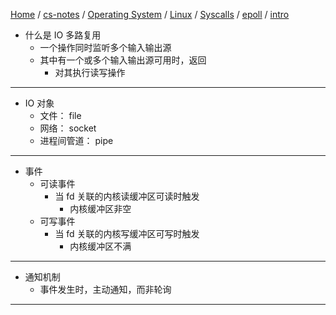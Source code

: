 [Home](https://mengxianbin.github.io) /
[cs-notes](https://mengxianbin.github.io/cs-notes/site) /
[Operating System](https://mengxianbin.github.io/cs-notes/site/Operating%20System) /
[Linux](https://mengxianbin.github.io/cs-notes/site/Operating%20System/Linux) /
[Syscalls](https://mengxianbin.github.io/cs-notes/site/Operating%20System/Linux/Syscalls) /
[epoll](https://mengxianbin.github.io/cs-notes/site/Operating%20System/Linux/Syscalls/epoll) /
[intro](https://mengxianbin.github.io/cs-notes/site/Operating%20System/Linux/Syscalls/epoll/intro)

* 什么是 IO 多路复用
    * 一个操作同时监听多个输入输出源
    * 其中有一个或多个输入输出源可用时，返回
        * 对其执行读写操作

---

* IO 对象
    * 文件： file
    * 网络： socket
    * 进程间管道： pipe

---

* 事件
    * 可读事件
        * 当 fd 关联的内核读缓冲区可读时触发
            * 内核缓冲区非空
    * 可写事件
        * 当 fd 关联的内核写缓冲区可写时触发
            * 内核缓冲区不满

---

* 通知机制
    * 事件发生时，主动通知，而非轮询

---
